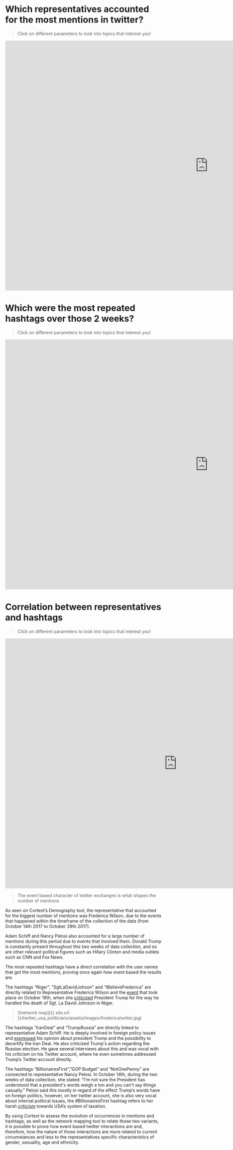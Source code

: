 

# Which representatives accounted for the most mentions in twitter?
> Click on different parameters to look into topics that interest you!  
<iframe src="https://documents.cortext.net/0cf2/0cf23b70382c05b07e2e3e14e1bd2b3b/48510/temporal%20evolution/basic_statistics_entities_user_mentions_20ISIpubdate.html" frameborder="0" style="overflow:hidden;border:1px solid #DDDDDD;" width="1300" height="800" allowfullscreen></iframe> 


# Which were the most repeated hashtags over those 2 weeks?
> Click on different parameters to look into topics that interest you!  

<iframe src="https://documents.cortext.net/a112/a11239f5a529652d164d5d81f64e049d/48229/temporal%20evolution/basic_statistics_entities_hashtags_20ISIpubdate.html" frameborder="0" style="overflow:hidden;border:1px solid #DDDDDD;" width="1300" height="800" allowfullscreen></iframe>
 

# Correlation between representatives and hashtags
> Click on different parameters to look into topics that interest you!  

<iframe src="https://documents.cortext.net/lib/mapexplorer/explorerjs.html?file=https://assets.cortext.net/docs/e4737e695df6b02c83cc90d96f9603dd" frameborder="0" style="overflow:hidden;border:1px solid #DDDDDD;" width="1100" height="800" allowfullscreen></iframe>

> The event based character of twitter exchanges is what shapes the number of mentions 

As seen on Cortext’s Demography tool, the representative that accounted for the biggest number of mentions was Frederica Wilson, due to the events that happened within the timeframe of the collection of the data (from October 14th 2017 to October 28th 2017). 

Adam Schiff and Nancy Pelosi also accounted for a large number of mentions during this period due to events that involved them. Donald Trump is constantly present throughout this two weeks of data collection, and so are other relevant political figures such as Hillary Clinton and media outlets such as CNN and Fox News. 

The most repeated hashtags have a direct correlation with the user names that got the most mentions, proving once again how event based the results are. 

The hashtags “Niger”, ”SgtLaDavidJohson” and “IBelieveFrederica” are directly related to Representative Frederica Wilson and  the [event](https://www.thedailybeast.com/frederica-wilson-vs-trump-and-now-john-kelly-easygo-with-wilson) that took place on October 19th, when she [criticized](http://time.com/4993045/myeshia-johnson-donald-trump-frederica-wilson/) President Trump for the way he handled the death of Sgt. La David Johnson in Niger.

> ![network map]({{ site.url }}/twitter_usa_politicians/assets/images/fredericatwitter.jpg)

The hashtags “IranDeal” and “TrumpRussia” are directly linked to representative Adam Schiff. He is deeply involved in foreign policy issues and [expressed](https://schiff.house.gov/news/press-releases/intel-committee-ranking-member-schiff-statement-on-president-trumps-decision-to-decertify-iran-dealhttps://www.nytimes.com/2017/10/22/us/politics/russia-investigation-congress-intelligence-committees-gowdy.html) his opinion about president Trump and the possibility to decertify the Iran Deal. He also criticized Trump's action regarding the Russian election. He gave several interviews about this and was vocal with his criticism on his Twitter account, where he even sometimes addressed Trump’s Twitter account directly.

The hashtags “BillionairesFirst”,”GOP Budget” and “NotOnePenny” are connected to representative Nancy Pelosi. In October 14th, during the two weeks of data collection, she stated: "I'm not sure the President has understood that a president's words weigh a ton and you can't say things casually." Pelosi said this mostly in regard of the effect Trump’s words have on foreign politics, however, on her twitter account, she is also very vocal about internal political issues, the #BillionairesFirst hashtag refers to her harsh [criticism](http://www.foxbusiness.com/politics/2017/10/26/trumps-plan-to-eliminate-salt-will-shave-10-off-value-your-home-pelosi.html) towards USA’s system of taxation. 

By using Cortext to assess the evolution of occurrences in mentions and hashtags, as well as the network mapping tool to relate  those two variants, it is possible to prove how event based twitter interactions are and, therefore, how the nature of those interactions are more related to current circumstances and less to the representatives specific characteristics of gender, sexuality, age and ethnicity. 

